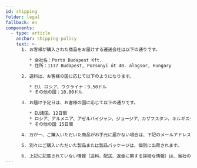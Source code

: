 ```yaml
---
id: shipping
folder: legal
fallback: en
components:
  - type: article
    anchor: shipping-policy
    text: >-
      1. お客様が購入された商品をお届けする運送会社は以下の通りです。

         * 会社名：Portó Budapest Kft.
         * 住所：1137 Budapest, Pozsonyi út 40. alagsor, Hungary  

      2. 送料は、お客様の国に応じて以下のようになります。

         * EU、ロシア、ウクライナ：9.50ドル
         * その他の国：10.00ドル

      3. お届け予定日は、お客様の国に応じて以下の通りです。

         * EU諸国。12日間
         * ロシア、アルメニア、アゼルバイジャン、ジョージア、カザフスタン、キルギスタン、モルドバ、タジキスタン、トルクメニスタン、ウクライナ、ウズベキスタン：19日間
         * その他の国 15日間

      4. 万が一、ご購入いただいた商品がお手元に届かない場合は、下記のメールアドレスにご連絡いただきますようお願いいたします。[shop@urosystem.com](mailto:shop@urosystem.com)

      5. 別々にご購入いただいた製品または製品パッケージは、個別に出荷されます。

      6. 上記に記載されていない情報（送料、配送、返金に関する詳細な情報）は、当社の[利用規約](/ja/terms-of-service)に記載されています。
---
```

